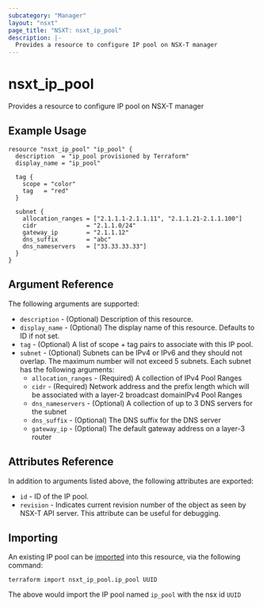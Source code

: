 ```yaml
---
subcategory: "Manager"
layout: "nsxt"
page_title: "NSXT: nsxt_ip_pool"
description: |-
  Provides a resource to configure IP pool on NSX-T manager
---
```


# nsxt_ip_pool

Provides a resource to configure IP pool on NSX-T manager

## Example Usage

```hcl
resource "nsxt_ip_pool" "ip_pool" {
  description  = "ip_pool provisioned by Terraform"
  display_name = "ip_pool"

  tag {
    scope = "color"
    tag   = "red"
  }

  subnet {
    allocation_ranges = ["2.1.1.1-2.1.1.11", "2.1.1.21-2.1.1.100"]
    cidr              = "2.1.1.0/24"
    gateway_ip        = "2.1.1.12"
    dns_suffix        = "abc"
    dns_nameservers   = ["33.33.33.33"]
  }
}
```

## Argument Reference

The following arguments are supported:

* `description` - (Optional) Description of this resource.
* `display_name` - (Optional) The display name of this resource. Defaults to ID if not set.
* `tag` - (Optional) A list of scope + tag pairs to associate with this IP pool.
* `subnet` - (Optional) Subnets can be IPv4 or IPv6 and they should not overlap. The maximum number will not exceed 5 subnets. Each subnet has the following arguments:
  * `allocation_ranges` - (Required) A collection of IPv4 Pool Ranges
  * `cidr` - (Required) Network address and the prefix length which will be associated with a layer-2 broadcast domainIPv4 Pool Ranges
  * `dns_nameservers` - (Optional) A collection of up to 3 DNS servers for the subnet
  * `dns_suffix` - (Optional) The DNS suffix for the DNS server
  * `gateway_ip` - (Optional) The default gateway address on a layer-3 router

## Attributes Reference

In addition to arguments listed above, the following attributes are exported:

* `id` - ID of the IP pool.
* `revision` - Indicates current revision number of the object as seen by NSX-T API server. This attribute can be useful for debugging.


## Importing

An existing IP pool can be [imported][docs-import] into this resource, via the following command:

[docs-import]: /docs/import/index.html

```
terraform import nsxt_ip_pool.ip_pool UUID
```

The above would import the IP pool named `ip_pool` with the nsx id `UUID`
